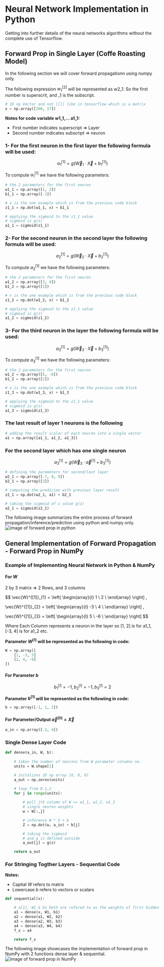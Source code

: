 # Neural Network Implementation in Python

Getting into further details of the neural networks algorithms without the complete use of Tensorflow.


## Forward Prop in Single Layer (Coffe Roasting Model)

In the following section we will cover forward propagationn using numpy only.

The following expression $w_{1}^{[2]}$ will be represented as w2_1. So the first number is superscrit, and _1 is the subscript.


```python
# 1D np Vector and not [[]] like in tensorflow which is a matrix
x = np.array([200, 17])
```


**Notes for code variable w1_1,... a1_1:**
- First number indicates superscript => Layer
- Second number indicates subscript => neuron

### 1- For the first neuron in the first layer the following formula will be used:
$$
a^{[1]}_{1} = g(\vec{W}_{1} \cdot \vec{X} + b^{[1]}_{1})
$$


To compute $a^{[1]}_{1}$ we have the following parameters: 
```python
# the 2 parameters for the first neuron
w1_1 = np.array([1, 2])
b1_1 = np.array([-1])

# x is the one example which is from the previous code block
z1_1 = np.dot(w1_1, x) + b1_1

# applying the sigmoid to the z1_1 value
# sigmoid is g(z)
a1_1 = sigmoid(z1_1)
```


### 2- For the second neuron in the second layer the following formula will be used:
$$
a^{[1]}_{2} = g(\vec{W}_{2} \cdot \vec{X} + b^{[1]}_{2})
$$


To compute $a^{[1]}_{2}$ we have the following parameters: 
```python
# the 2 parameters for the first neuron
w1_2 = np.array([3, 4])
b1_2 = np.array([1])

# x is the one example which is from the previous code block
z1_2 = np.dot(w1_2, x) + b1_2

# applying the sigmoid to the z1_1 value
# sigmoid is g(z)
a1_2 = sigmoid(z1_2)
```


### 3- For the third neuron in the layer the following formula will be used:
$$
a^{[1]}_{3} = g(\vec{W}_{3} \cdot \vec{X} + b^{[1]}_{3})
$$


To compute $a^{[1]}_{3}$ we have the following parameters: 
```python
# the 2 parameters for the first neuron
w1_2 = np.array([5, -6])
b1_2 = np.array([2])

# x is the one example which is from the previous code block
z1_3 = np.dot(w1_3, x) + b1_3

# applying the sigmoid to the z1_1 value
# sigmoid is g(z)
a1_3 = sigmoid(z1_3)
```

### The last result of layer 1 neurons is the following

```python
# adding the result scalar of each neuron into a single vector
a1 = np.array([a1_1, a1_2, a1_3])

```

### For the second layer which has one single neuron

$$
a^{[1]}_{3} = g(\vec{W}_{3} \cdot \vec{a}^{[1]} + b^{[1]}_{3})
$$


```python
# defining the parameters for second/last layer
w2_1 = np.array([-7, 8, 9])
b2_1 = np.array([3])

# computing the predicion with previous layer result
z2_1 = np.dot(w2_1, a1) + b2_1

# taking the sigmoid of z value g(z)
a2_1 = sigmoid(z2_1)
```


The following image summarizes the entire process of forward propagation/inference/prediction using python and numpy only.
![image of forward prop in python](images/Forward-Prop-Python.png)



## General Implementation of Forward Propagation - Forward Prop in NumPy


### Example of Implementing Neural Network in Python & NumPy

#### For $W$

2 by 3 matrix => 2 Rows, and 3 columns

$$
\vec{W}^{[1]}_{1} = 
\left[
\begin{array}{l}
    1 \\
    2 \\
\end{array}
\right]
,

\vec{W}^{[1]}_{2} = 
\left[
\begin{array}{l}
    -3  \\
    4   \\
\end{array}
\right]
,

\vec{W}^{[1]}_{3} = 
\left[
\begin{array}{l}
    5   \\
    -6  \\
\end{array}
\right]
$$


Where Each Columm represents a neuron in the layer so [1, 2] is for a1_1, [-3, 4] is for a1_2 etc.

**Parameter $W^{[1]}$ will be represented as the following in code:**
```python
W = np.array([
    [1, -3, 5]
    [2, 4, -6]
])
```


#### For Parameter $b$

$$
b^{[l]}_{1} = -1
,
b^{[l]}_{2} = -1
,
b^{[l]}_{3} = 2
$$


**Parameter $b^{[1]}$ will be represented as the followiing in code:**
```python
b = np.array([-1, 1, 2])
```


#### For Parameter/Output $\vec{a}^{[0]} = \vec{X}$
```python
a_in = np.array([-2, 4])
```


### Single Dense Layer Code

```python
def dense(a_in, W, b):
    
    # takes the number of neurons from W parameter columns no.
    units = W.shape[1]

    # initalizes 1D np array [0, 0, 0]
    a_out = np.zeros(units)

    # loop from 0,1,2
    for j in range(units):
        
        # pull jth column of W => w1_1, w1_2, w1_3
        # single neuron weights
        w = W[:,j]

        # inference W * X + b
        Z = np.dot(w, a_in) + b[j]

        # taking the sigmoid
        # and g is defined outside
        a_out[j] = g(z)

    return a_out
```



### For Stringing Togther Layers - Sequential Code

**Notes:**
- Captial $W$ refers to matrix
- Lowercase $b$ refers to vectors or scalars


```python
def sequential(x):

    # a[1], W1 & b1 both are refered to as the weights of first hidden layer
    a1 = dense(x, W1, b1)
    a2 = dense(a1, W2, b2)
    a3 = dense(a2, W3, b3)
    a4 = dense(a3, W4, b4)
    f_x = a4

    return f_x
```


The following image showcases the implementation of forward prop in NumPy with 2 functions dense layer & sequential.
![image of forward prop in NumPy](images/Forward-Prop-in-NumPy.png)
